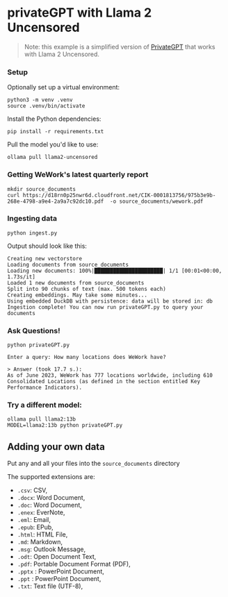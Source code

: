 # privateGPT with Llama 2 Uncensored

> Note: this example is a simplified version of [PrivateGPT](https://github.com/imartinez/privateGPT) that works with Llama 2 Uncensored.

### Setup

Optionally set up a virtual environment:

```
python3 -m venv .venv
source .venv/bin/activate
```

Install the Python dependencies:

```shell
pip install -r requirements.txt
```

Pull the model you'd like to use:

```
ollama pull llama2-uncensored
```

### Getting WeWork's latest quarterly report

```
mkdir source_documents
curl https://d18rn0p25nwr6d.cloudfront.net/CIK-0001813756/975b3e9b-268e-4798-a9e4-2a9a7c92dc10.pdf  -o source_documents/wework.pdf
```

### Ingesting data

```shell
python ingest.py
```

Output should look like this:

```shell
Creating new vectorstore
Loading documents from source_documents
Loading new documents: 100%|██████████████████████| 1/1 [00:01<00:00,  1.73s/it]
Loaded 1 new documents from source_documents
Split into 90 chunks of text (max. 500 tokens each)
Creating embeddings. May take some minutes...
Using embedded DuckDB with persistence: data will be stored in: db
Ingestion complete! You can now run privateGPT.py to query your documents
```

### Ask Questions!

```shell
python privateGPT.py

Enter a query: How many locations does WeWork have?

> Answer (took 17.7 s.):
As of June 2023, WeWork has 777 locations worldwide, including 610 Consolidated Locations (as defined in the section entitled Key Performance Indicators).
```

### Try a different model:

```
ollama pull llama2:13b
MODEL=llama2:13b python privateGPT.py
```

## Adding your own data

Put any and all your files into the `source_documents` directory

The supported extensions are:

- `.csv`: CSV,
- `.docx`: Word Document,
- `.doc`: Word Document,
- `.enex`: EverNote,
- `.eml`: Email,
- `.epub`: EPub,
- `.html`: HTML File,
- `.md`: Markdown,
- `.msg`: Outlook Message,
- `.odt`: Open Document Text,
- `.pdf`: Portable Document Format (PDF),
- `.pptx` : PowerPoint Document,
- `.ppt` : PowerPoint Document,
- `.txt`: Text file (UTF-8),
